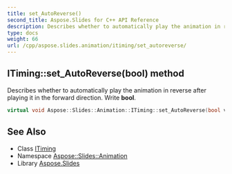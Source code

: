 ```yaml
---
title: set_AutoReverse()
second_title: Aspose.Slides for C++ API Reference
description: Describes whether to automatically play the animation in reverse after playing it in the forward direction. Write bool.
type: docs
weight: 66
url: /cpp/aspose.slides.animation/itiming/set_autoreverse/
---
```

## ITiming::set_AutoReverse(bool) method


Describes whether to automatically play the animation in reverse after playing it in the forward direction. Write **bool**.

```cpp
virtual void Aspose::Slides::Animation::ITiming::set_AutoReverse(bool value)=0
```

## See Also

* Class [ITiming](./)
* Namespace [Aspose::Slides::Animation](../)
* Library [Aspose.Slides](../../)